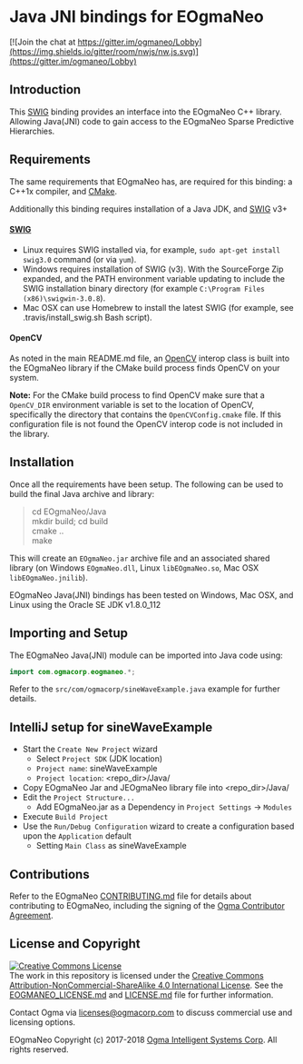 <!---
  EOgmaNeo
  Copyright(c) 2016 Ogma Intelligent Systems Corp. All rights reserved.

  This copy of EOgmaNeo is licensed to you under the terms described
  in the EOGMANEO_LICENSE.md file included in this distribution.
--->

# Java JNI bindings for EOgmaNeo

[![Join the chat at https://gitter.im/ogmaneo/Lobby](https://img.shields.io/gitter/room/nwjs/nw.js.svg)](https://gitter.im/ogmaneo/Lobby)

## Introduction

This [SWIG](http://www.swig.org/) binding provides an interface into the EOgmaNeo C++ library. Allowing Java(JNI) code to gain access to the EOgmaNeo Sparse Predictive Hierarchies.

## Requirements

The same requirements that EOgmaNeo has, are required for this binding: a C++1x compiler, and [CMake](https://cmake.org/).

Additionally this binding requires installation of a Java JDK, and [SWIG](http://www.swig.org/) v3+

#### [SWIG](http://www.swig.org/)

- Linux requires SWIG installed via, for example, ```sudo apt-get install swig3.0``` command (or via ```yum```).
- Windows requires installation of SWIG (v3). With the SourceForge Zip expanded, and the PATH environment variable updating to include the SWIG installation binary directory (for example `C:\Program Files (x86)\swigwin-3.0.8`).
- Mac OSX can use Homebrew to install the latest SWIG (for example, see .travis/install_swig.sh Bash script).

#### OpenCV

As noted in the main README.md file, an [OpenCV](http://opencv.org/) interop class is built into the EOgmaNeo library if the CMake build process finds OpenCV on your system. 

**Note:** For the CMake build process to find OpenCV make sure that a `OpenCV_DIR` environment variable is set to the location of OpenCV, specifically the directory that contains the `OpenCVConfig.cmake` file. If this configuration file is not found the OpenCV interop code is not included in the library.

## Installation

Once all the requirements have been setup. The following can be used to build the final Java archive and library:

> cd EOgmaNeo/Java  
> mkdir build; cd build  
> cmake ..  
> make  

This will create an `EOgmaNeo.jar` archive file and an associated shared library (on Windows `EOgmaNeo.dll`, Linux `libEOgmaNeo.so`, Mac OSX `libEOgmaNeo.jnilib`).

EOgmaNeo Java(JNI) bindings has been tested on Windows, Mac OSX, and Linux using the Oracle SE JDK v1.8.0_112

## Importing and Setup

The EOgmaNeo Java(JNI) module can be imported into Java code using:

```java
import com.ogmacorp.eogmaneo.*;
```

Refer to the `src/com/ogmacorp/sineWaveExample.java` example for further details.

## IntelliJ setup for sineWaveExample

- Start the `Create New Project` wizard
  - Select `Project SDK` (JDK location)
  - `Project name`: sineWaveExample
  - `Project location`: <repo_dir>/Java/
- Copy EOgmaNeo Jar and JEOgmaNeo library file into <repo_dir>/Java/
- Edit the `Project Structure...`
  - Add EOgmaNeo.jar as a Dependency in `Project Settings` -> `Modules`
- Execute `Build Project`
- Use the `Run/Debug Configuration` wizard to create a configuration based upon the `Application` default
  - Setting `Main Class` as sineWaveExample

## Contributions

Refer to the EOgmaNeo [CONTRIBUTING.md](https://github.com/ogmacorp/EOgmaNeo/blob/master/CONTRIBUTING.md) file for details about contributing to EOgmaNeo, including the signing of the [Ogma Contributor Agreement](https://ogma.ai/wp-content/uploads/2016/09/OgmaContributorAgreement.pdf).

## License and Copyright

<a rel="license" href="http://creativecommons.org/licenses/by-nc-sa/4.0/"><img alt="Creative Commons License" style="border-width:0" src="https://i.creativecommons.org/l/by-nc-sa/4.0/88x31.png" /></a><br />The work in this repository is licensed under the <a rel="license" href="http://creativecommons.org/licenses/by-nc-sa/4.0/">Creative Commons Attribution-NonCommercial-ShareAlike 4.0 International License</a>. See the [EOGMANEO_LICENSE.md](https://github.com/ogmacorp/EOgmaNeo/blob/master/EOGMANEO_LICENSE.md) and [LICENSE.md](https://github.com/ogmacorp/EOgmaNeo/blob/master/LICENSE.md) file for further information.

Contact Ogma via licenses@ogmacorp.com to discuss commercial use and licensing options.

EOgmaNeo Copyright (c) 2017-2018 [Ogma Intelligent Systems Corp](https://ogmacorp.com). All rights reserved.
